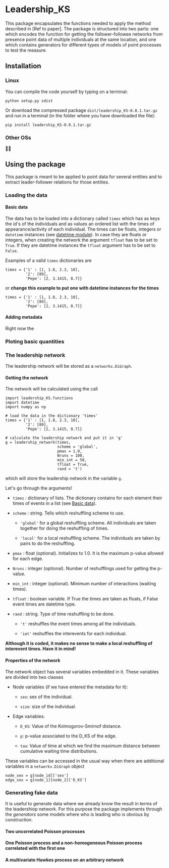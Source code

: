 # Leadership_KS

This package encapsulates the functions needed to apply the method described in [Ref to paper]. The package is structured into two parts: one which encodes the function for getting the follower-followee networks from presence point data of multiple individuals at the same location, and one which contains generators for different types of models of point processes to test the measure.

## Installation

### Linux

You can compile the code yourself by typing on a terminal:

`python setup.py sdist`

Or download the compressed package `dist/leadership_KS-0.0.1.tar.gz` and run in a terminal (in the folder where you have downloaded the file):

`pip install leadership_KS-0.0.1.tar.gz`

### Other OSs

:man_shrugging:

## Using the package

This package is meant to be applied to point data for several entities and to extract leader-follower relations for those entities.

### Loading the data

#### Basic data

The data has to be loaded into a dictionary called `times` which has as keys the id's of the individuals and as values an ordered list with the times of appearance/activity of each individual. The times can be floats, integers or `datetime` instances (see [datetime module](https://docs.python.org/3/library/datetime.html)). In case they are floats or integers, when creating the network the argument `tfloat` has to be set to `True`. If they are datetime instances the `tfloat` argument has to be set to `False`.

Examples of a valid `times` dictionaries are

```python3
times = {'1' : [1, 1.8, 2.3, 10], 
         '2': [89], 
         'Pepe': [2, 3.1415, 8.7]}
```
or **change this example to put one with datetime instances for the times**

```
times = {'1' : [1, 1.8, 2.3, 10], 
         '2': [89], 
         'Pepe': [2, 3.1415, 8.7]}
```

#### Adding metadata

Right now the 

### Ploting basic quantities


### The leadership network

The leadership network will be stored as a `networkx.DiGraph`. 

#### Getting the network

The network will be calculated using the call

```python3
import leadership_KS.functions
import datetime
import numpy as np

# load the data in the dictionary 'times'
times = {'1' : [1, 1.8, 2.3, 10], 
         '2': [89], 
         'Pepe': [2, 3.1415, 8.7]}
         
# calculate the leadership network and put it in 'g'
g = leadership_network(times,
                       scheme = 'global',
                       pmax = 1.0,
                       Nruns = 100,
                       min_int = 50,
                       tfloat = True,
                       rand = 't')
```
which will store the leadership network in the variable `g`. 

Let's go through the arguments!

* `times` : dictionary of lists. The dictionary contains for each element their times of events in a list (see [Basic data](#basic-data)). 

* `scheme` : string. Tells which reshuffling scheme to use.

    *  `'global'` for a global reshuffling scheme. All individuals are taken together for doing the reshuffling of times.
    
    * `'local'` for a local reshuffling scheme. The individuals are taken by pairs to do the reshuffling.
    
* `pmax` : float (optional). Initializes to 1.0. It is the maximum p-value allowed for each edge.

* `Nruns` : integer (optional). Number of reshufflings used for getting the p-value.

* `min_int` : integer (optional). Minimum number of interactions (waiting times).

* `tfloat` : boolean variable. If True the times are taken as floats, if False event times are datetime type.

* `rand` : string. Type of time reshuffling to be done.

    * `'t'` reshuffles the event times among all the individuals.
    
    * `'iet'` reshuffles the interevents for each individual.

**Although it is coded, it makes no sense to make a local reshuffling of interevent times. Have it in mind!**

#### Properties of the network

The network object has several variables embedded in it. These variables are divided into two classes

* Node variables (if we have entered the metadata for it):

    * `sex`: sex of the individual.
    
    * `size`: size of the individual.
 
 * Edge variables:
 
     * `D_KS`: Value of the Kolmogorov-Smirnof distance.
     
     * `p`: p-value associated to the D_KS of the edge.
     
     * `tau`: Value of time at which we find the maximum distance between cumulative waiting time distributions.
 
 These variables can be accessed in the usual way when there are additional variables in a `networkx.DiGraph` object
 
  ```python3
  node_sex = g[node_id]['sex']
  edge_sex = g[node_1][node_2]['D_KS']
 ```

### Generating fake data

It is useful to generate data where we already know the result in terms of the leadershiop network. For this purpose the package implements through the *generators* some models where who is leading who is obvious by construction.

#### Two uncorrelated Poisson processes



#### One Poisson process and a non-homogeneous Poisson process correlated with the first one


#### A multivariate Hawkes process on an arbitrary network


